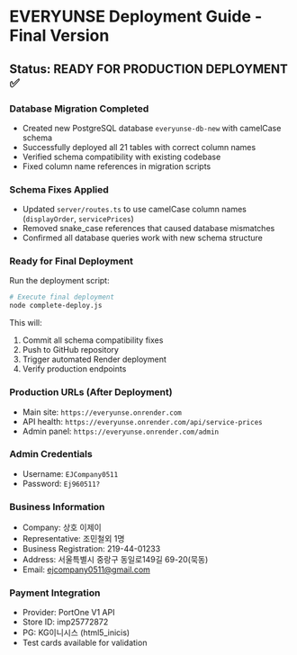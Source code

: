 # EVERYUNSE Deployment Guide - Final Version

## Status: READY FOR PRODUCTION DEPLOYMENT ✅

### Database Migration Completed
- Created new PostgreSQL database `everyunse-db-new` with camelCase schema
- Successfully deployed all 21 tables with correct column names
- Verified schema compatibility with existing codebase
- Fixed column name references in migration scripts

### Schema Fixes Applied
- Updated `server/routes.ts` to use camelCase column names (`displayOrder`, `servicePrices`)
- Removed snake_case references that caused database mismatches
- Confirmed all database queries work with new schema structure

### Ready for Final Deployment
Run the deployment script:

```bash
# Execute final deployment
node complete-deploy.js
```

This will:
1. Commit all schema compatibility fixes
2. Push to GitHub repository
3. Trigger automated Render deployment
4. Verify production endpoints

### Production URLs (After Deployment)
- Main site: `https://everyunse.onrender.com`
- API health: `https://everyunse.onrender.com/api/service-prices`
- Admin panel: `https://everyunse.onrender.com/admin`

### Admin Credentials
- Username: `EJCompany0511`
- Password: `Ej960511?`

### Business Information
- Company: 상호 이제이
- Representative: 조민철외 1명  
- Business Registration: 219-44-01233
- Address: 서울특별시 중랑구 동일로149길 69-20(묵동)
- Email: ejcompany0511@gmail.com

### Payment Integration
- Provider: PortOne V1 API
- Store ID: imp25772872
- PG: KG이니시스 (html5_inicis)
- Test cards available for validation